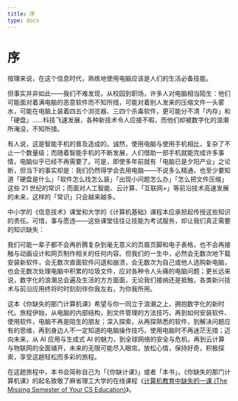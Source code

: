 ```yaml
---
title: 序
type: docs
---
```


# 序

按理来说，在这个信息时代，熟练地使用电脑应该是人们的生活必备技能。

但事实并非如此——我们不难发现，从校园到职场，许多人对电脑相当陌生：他们可能面对着满电脑的恶意软件而不知所措，可能对着别人发来的压缩文件一头雾水，可能在电脑上装着四五个浏览器、三四个杀毒软件，更可能分不清「内存」和「硬盘」……科技飞速发展，各种新技术令人应接不暇，而他们却被数字化的浪潮所淹没，不知所措。

有人说，这是智能手机的普及造成的。诚然，使用电脑与使用手机相比，复杂了不止一个数量级；而随着智能手机的不断发展，人们借助一部手机就能完成许多事情，电脑似乎已经不再需要了。可是，即使多年前就有「电脑已是夕阳产业」之论断，但当下的事实却是：我们仍然得学会去用电脑——不说多么精通，也至少要知道「硬盘是什么」「软件怎么找怎么装」「出现小问题怎么办」「怎么把文件压缩」这些 21 世纪的常识；而面对人工智能、云计算、「互联网+」等前沿技术高速发展的未来，这样的「常识」只会越来越多。

中小学的《信息技术》课堂和大学的《计算机基础》课程本应承担起传授这些知识的责任。可惜，事与愿违——这些课堂往往让技能为考试服务，却让我们真正需要的知识缺失：

我们可能一辈子都不会再折腾复杂到毫无意义的页眉页脚和电子表格，也不会再接触与动画设计和网页制作相关的任何内容。但我们的一生中，必然会无数次地下载安装新软件，会无数次直面软件闪退和崩溃，会无数次为自己或他人选购新电脑，也会无数次处理电脑中积累的垃圾文件，应对各种令人头痛的电脑问题；更长远来说，数字化的浪潮总会遍及生活的方方面面，无论我们接纳还是抵触，各类新兴技术与前沿应用终将时时刻刻伴你我左右，为你我所用。

这本《你缺失的那门计算机课》希望与你一同立于浪潮之上，拥抱数字化的新时代。旅程伊始，从电脑的内部结构，到文件管理的方法技巧，再到如何安装软件、使用软件，电脑不再是陌生的朋友；深入探索，从再探熟悉的软件，到解决问题应有的思维，再到身边人不一定知道的电脑操作技巧，使用电脑时不再迷茫无措；迈向未来，从 AI 应用与生成式 AI 的魅力，到全球网络的安全与危机，再到云计算与物联网的全面铺开，未来的无限可能尽入眼帘。放松心情，保持好奇，积极探索，享受这趟轻松而多彩的旅程。

在这趟旅程中，本书会简称自己为「《你缺计课》」或者「本书」。《你缺失的那门计算机课》的起名致敬了麻省理工大学的在线课程《[计算机教育中缺失的一课 (The Missing Semester of Your CS Education)](https://missing.csail.mit.edu/)》。